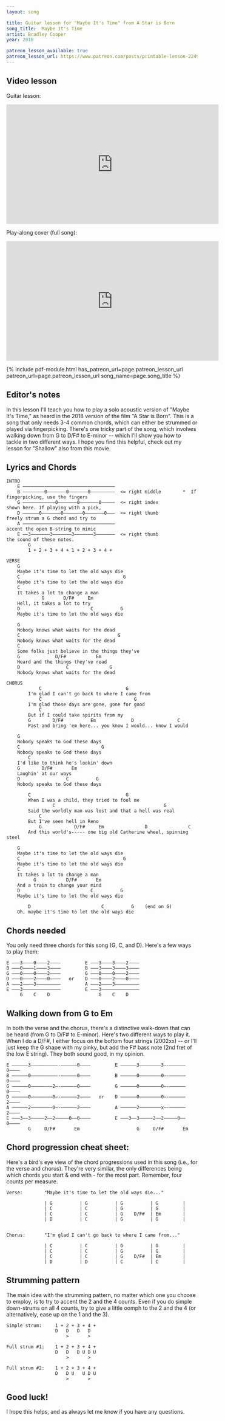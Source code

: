 ```yaml
---
layout: song

title: Guitar lesson for "Maybe It's Time" from A Star is Born
song_title:  Maybe It's Time
artist: Bradley Cooper
year: 2018

patreon_lesson_available: true
patreon_lesson_url: https://www.patreon.com/posts/printable-lesson-22497311
---
```


## Video lesson

Guitar lesson:

<iframe width="560" height="315" src="https://www.youtube.com/embed/h7JlEf5Y7lw?showinfo=0" frameborder="0" allowfullscreen></iframe>

<!-- Coming soon! -->

Play-along cover (full song):

<iframe width="560" height="315" src="https://www.youtube.com/embed/0g2rzg_8ycQ?showinfo=0" frameborder="0" allowfullscreen></iframe>




{% include pdf-module.html has_patreon_url=page.patreon_lesson_url patreon_url=page.patreon_lesson_url song_name=page.song_title %}



## Editor's notes

In this lesson I'll teach you how to play a solo acoustic version of "Maybe It's Time," as heard in the 2018 version of the film "A Star is Born". This is a song that only needs 3-4 common chords, which can either be strummed or played via fingerpicking. There's one tricky part of the song, which involves walking down from G to D/F# to E-minor -- which I'll show you how to tackle in two different ways. I hope you find this helpful, check out my lesson for "Shallow" also from this movie.

## Lyrics and Chords

    INTRO
        E ––––––––––––––––––––––––––––––––––
        B ––––––––0–––––––0–––––––0–––––––––  <= right middle        *  If fingerpicking, use the fingers
        G ––––––––––––0–––––––0–––––––0–––––  <= right index            shown here. If playing with a pick,
        D ––––––0–––––––0–––––––0–––––––0–––  <= right thumb            freely strum a G chord and try to
        A ––––––––––––––––––––––––––––––––––                            accent the open B-string to mimic
        E ––3–––––––3–––––––3–––––––3–––––––  <= right thumb            the sound of these notes.
            G
            1 + 2 + 3 + 4 + 1 + 2 + 3 + 4 +

    VERSE
        G
        Maybe it's time to let the old ways die
        C                                      G
        Maybe it's time to let the old ways die
        C
        It takes a lot to change a man
                 G       D/F#     Em
        Hell, it takes a lot to try
        D                          C          G
        Maybe it's time to let the old ways die

        G
        Nobody knows what waits for the dead
        C                                    G
        Nobody knows what waits for the dead
        C
        Some folks just believe in the things they've
        G             D/F#           Em
        Heard and the things they've read
        D                 C               G
        Nobody knows what waits for the dead

    CHORUS
                C                               G
            I'm glad I can't go back to where I came from
                C                                  G
            I'm glad those days are gone, gone for good
                C
            But if I could take spirits from my
            G        D/F#          Em             D                C
            Past and bring 'em here... you know I would... know I would

        G
        Nobody speaks to God these days
        C                              G
        Nobody speaks to God these days
            C
        I'd like to think he's lookin' down
        G        D/F#       Em
        Laughin' at our ways
        D                 C          G
        Nobody speaks to God these days

            C                                   G
            When I was a child, they tried to fool me
                     C                                        G
            Said the worldly man was lost and that a hell was real
                C
            But I've seen hell in Reno
                G            D/F#     Em               D               C
            And this world's----- one big old Catherine wheel, spinning steel

        G
        Maybe it's time to let the old ways die
        C                                      G
        Maybe it's time to let the old ways die
        C
        It takes a lot to change a man
              G           D/F#       Em
        And a train to change your mind
        D                          C          G
        Maybe it's time to let the old ways die

            D                          C          G    (end on G)
        Oh, maybe it's time to let the old ways die

## Chords needed

You only need three chords for this song (G, C, and D). Here's a few ways to play them:

    E –––3––––0––––2––––         E –––3––––3––––2––––
    B –––0––––1––––3––––         B –––3––––3––––3––––
    G –––0––––0––––2––––         G –––0––––0––––2––––
    D –––0––––2––––0––––   or    D –––0––––2––––0––––
    A –––2––––3–––––––––         A –––2––––3–––––––––
    E –––3––––––––––––––         E –––3––––––––––––––
         G    C    D                  G    C    D    

## Walking down from G to Em

In both the verse and the chorus, there's a distinctive walk-down that can be heard (from G to D/F# to E-minor). Here's two different ways to play it. When I do a D/F#, I either focus on the bottom four strings (2002xx) -- or I'll just keep the G shape with my pinky, but add the F# bass note (2nd fret of the low E string). They both sound good, in my opinion.

    E ––––––3––––––––––-––––––0––––         E ––––––3––––––––3–-––––––0––––         
    B ––––––0––––––––––-––––––0––––         B ––––––0––––––––0–-––––––0––––         
    G ––––––0––––––––2–-––––––0––––         G ––––––0––––––––0–-––––––0––––         
    D ––––––0––––––––0–-––––––2––––   or    D ––––––0––––––––0–-––––––2––––         
    A ––––––2––––––––0–-––––––2––––         A ––––––2––––––––x–-––––––2––––         
    E –––3––3–––––2––2–––––0––0––––         E –––3––3–––––2––2–––––0––0––––         
            G     D/F#       Em                     G     G/F#       Em             

## Chord progression cheat sheet:

Here's a bird's eye view of the chord progressions used in this song (i.e., for the verse and chorus). They're very similar, the only differences being which chords you start & end with - for the most part. Remember, four counts per measure.

    Verse:        "Maybe it's time to let the old ways die..."

                  | G          | G          | G          | G         |
                  | C          | C          | G          | G         |
                  | C          | C          | G    D/F#  | Em        |
                  | D          | C          | G          | G         |


    Chorus:       "I'm glad I can't go back to where I came from..."

                  | C          | C          | G          | G         |
                  | C          | C          | G          | G         |
                  | C          | C          | G    D/F#  | Em        |
                  | D          | D          | C          | C         |

## Strumming pattern

The main idea with the strumming pattern, no matter which one you choose to employ, is to try to accent the 2 and the 4 counts. Even if you do simple down-strums on all 4 counts, try to give a little oomph to the 2 and the 4 (or alternatively, ease up on the 1 and the 3).

    Simple strum:     1 + 2 + 3 + 4 +
                      D   D   D   D
                          >       >

    Full strum #1:    1 + 2 + 3 + 4 +
                      D   D   D U D U
                          >       >

    Full strum #2:    1 + 2 + 3 + 4 +
                      D   D U   U D U
                          >       >

## Good luck!

I hope this helps, and as always let me know if you have any questions.
